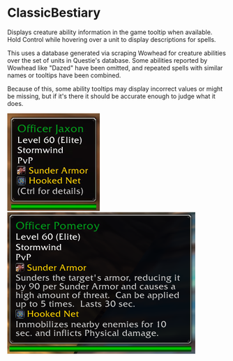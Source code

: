 # ClassicBestiary

Displays creature ability information in the game tooltip when available. Hold Control while hovering over a unit to display descriptions for spells.

This uses a database generated via scraping Wowhead for creature abilities over the set of units in Questie's database. Some abilities reported by Wowhead like "Dazed" have been omitted, and repeated spells with similar names or tooltips have been combined.

Because of this, some ability tooltips may display incorrect values or might be missing, but if it's there it should be accurate enough to judge what it does.

![Collapsed view](assets/bestiary-collapse.png)
![Expanded view](assets/bestiary-expand.png)
